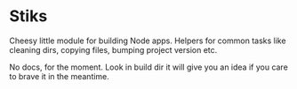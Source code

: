 # Stiks

Cheesy little module for building Node apps. Helpers for common tasks like cleaning dirs, copying files, bumping project version etc.

No docs, for the moment. Look in build dir it will give you an idea if you care to brave it in the meantime.